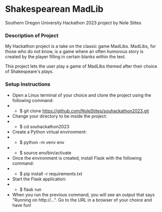 # Shakespearean MadLib

Southern Oregon University Hackathon 2023 project by Nole Stites

### Description of Project

My Hackathon project is a take on the classic game MadLibs. MadLibs, for those who do not know, is a game where an often humorous story is created by the player filling in certain blanks within the text.

This project lets the user play a game of MadLibs themed after their choice of Shakespeare's plays.

### Setup Instructions

* Open a Linux terminal of your choice and clone the project using the following command:
* * $ git clone https://github.com/NoleStites/souhackathon2023.git
* Change your directory to be inside the project:
* * $ cd souhackathon2023
* Create a Python virtual environment:
* * $ python -m venv env
* * $ source env/bin/activate
* Once the environment is created, install Flask with the following command:
* * $ pip install -r requirements.txt
* Start the Flask application:
* * $ flask run
* When you run the previous command, you will see an output that says "Running on http://...". Go to the URL in a browser of your choice and have fun!



